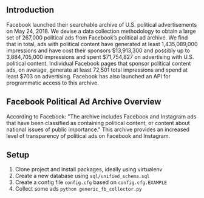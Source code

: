 ## Introduction

Facebook launched their searchable archive of U.S. political advertisements on May 24, 2018. We devise a data collection methodology to obtain a large set of 267,000 political ads from Facebook’s political ad archive. We find that in total, ads with political content have generated at least 1,435,089,000 impressions and have cost their sponsors $13,913,300 and possibly up to 3,884,705,000 impressions and spent $71,754,827 on advertising with U.S. political content. Individual Facebook pages that sponsor political content ads, on average, generate at least 72,501 total impressions and spend at least \$703 on advertising. Facebook has also launched an API for programmatic access to this archive.

## Facebook Political Ad Archive Overview

According to Facebook: "The archive includes Facebook and Instagram ads that have been classified as containing political content, or content about national issues of public importance." This archive provides an increased level of transparency of political ads on Facebook and Instagram.

## Setup

1. Clone project and install packages, ideally using virtualenv
2. Create a new database using `sql/unified_schema.sql`
3. Create a config file `config.cfg` based on `config.cfg.EXAMPLE`
4. Collect some ads `python generic_fb_collector.py`
